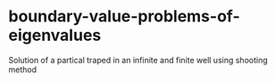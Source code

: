 # boundary-value-problems-of-eigenvalues
Solution of a partical traped in an infinite and finite well using shooting method 
